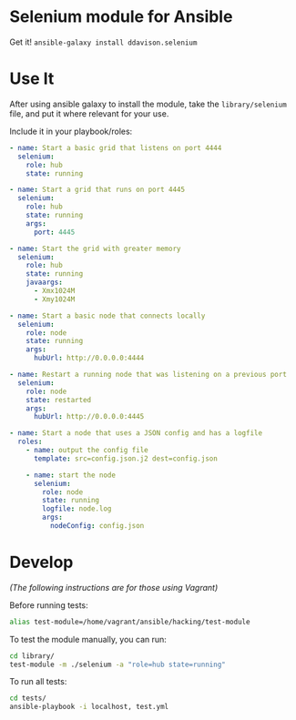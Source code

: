 Selenium module for Ansible
===

Get it! `ansible-galaxy install ddavison.selenium`


Use It
===

After using ansible galaxy to install the module, take the `library/selenium` file, and put it where relevant for your use.

Include it in your playbook/roles:

```yaml
- name: Start a basic grid that listens on port 4444
  selenium:
    role: hub
    state: running

- name: Start a grid that runs on port 4445
  selenium:
    role: hub
    state: running
    args:
      port: 4445

- name: Start the grid with greater memory
  selenium:
    role: hub
    state: running
    javaargs:
      - Xmx1024M
      - Xmy1024M

- name: Start a basic node that connects locally
  selenium:
    role: node
    state: running
    args:
      hubUrl: http://0.0.0.0:4444

- name: Restart a running node that was listening on a previous port
  selenium:
    role: node
    state: restarted
    args:
      hubUrl: http://0.0.0.0:4445

- name: Start a node that uses a JSON config and has a logfile
  roles:
    - name: output the config file
      template: src=config.json.j2 dest=config.json

    - name: start the node
      selenium:
        role: node
        state: running
        logfile: node.log
        args:
          nodeConfig: config.json
```


Develop
===

*(The following instructions are for those using Vagrant)*

Before running tests:

```sh
alias test-module=/home/vagrant/ansible/hacking/test-module
```

To test the module manually, you can run:

```sh
cd library/
test-module -m ./selenium -a "role=hub state=running"
```

To run all tests:

```sh
cd tests/
ansible-playbook -i localhost, test.yml
```
